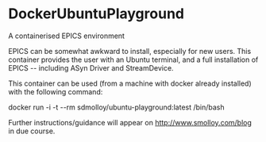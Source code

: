 # DockerUbuntuPlayground
A containerised EPICS environment

EPICS can be somewhat awkward to install, especially for new users.  This container provides the
user with an Ubuntu terminal, and a full installation of EPICS -- including ASyn Driver and StreamDevice.

This container can be used (from a machine with docker already installed) with the following command:

docker run -i -t --rm sdmolloy/ubuntu-playground:latest /bin/bash

Further instructions/guidance will appear on http://www.smolloy.com/blog in due course.
